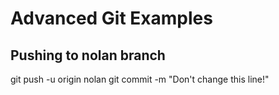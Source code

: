 # Advanced Git Examples

## Pushing to nolan branch

git push -u origin nolan
git commit -m "Don't change this line!"

